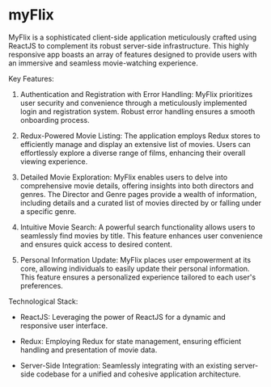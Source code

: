 # myFlix
MyFlix is a sophisticated client-side application meticulously crafted using ReactJS to complement its robust server-side infrastructure. This highly responsive app boasts an array of features designed to provide users with an immersive and seamless movie-watching experience.

Key Features:

1. Authentication and Registration with Error Handling:
   MyFlix prioritizes user security and convenience through a meticulously implemented login and registration system. Robust error handling ensures a smooth onboarding process.

2. Redux-Powered Movie Listing:
   The application employs Redux stores to efficiently manage and display an extensive list of movies. Users can effortlessly explore a diverse range of films, enhancing their overall viewing experience.

3. Detailed Movie Exploration:
   MyFlix enables users to delve into comprehensive movie details, offering insights into both directors and genres. The Director and Genre pages provide a wealth of information, including details and a curated list of movies directed by or falling under a specific genre.

4. Intuitive Movie Search:
   A powerful search functionality allows users to seamlessly find movies by title. This feature enhances user convenience and ensures quick access to desired content.

5. Personal Information Update:
   MyFlix places user empowerment at its core, allowing individuals to easily update their personal information. This feature ensures a personalized experience tailored to each user's preferences.

Technological Stack:

- ReactJS: Leveraging the power of ReactJS for a dynamic and responsive user interface.
  
- Redux: Employing Redux for state management, ensuring efficient handling and presentation of movie data.
  
- Server-Side Integration: Seamlessly integrating with an existing server-side codebase for a unified and cohesive application architecture.
